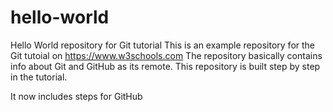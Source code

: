 # hello-world
Hello World repository for Git tutorial
This is an example repository for the Git tutoial on https://www.w3schools.com
The repository basically contains info about Git and GitHub as its remote.
This repository is built step by step in the tutorial. 

It now includes steps for GitHub
